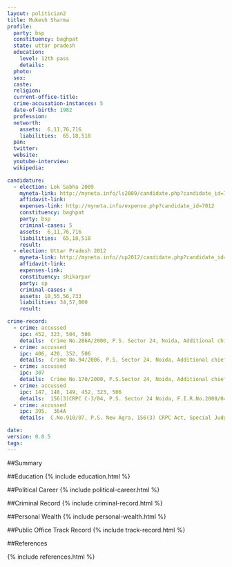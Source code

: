 ```yaml
---
layout: politician2
title: Mukesh Sharma
profile: 
  party: bsp
  constituency: baghpat
  state: uttar pradesh
  education: 
    level: 12th pass
    details: 
  photo: 
  sex: 
  caste: 
  religion: 
  current-office-title: 
  crime-accusation-instances: 5
  date-of-birth: 1982
  profession: 
  networth: 
    assets:  6,11,76,716
    liabilities:  65,18,518
  pan: 
  twitter: 
  website: 
  youtube-interview: 
  wikipedia: 

candidature: 
  - election: Lok Sabha 2009
    myneta-link: http://myneta.info/ls2009/candidate.php?candidate_id=7012
    affidavit-link: 
    expenses-link: http://myneta.info/expense.php?candidate_id=7012
    constituency: baghpat 
    party: bsp
    criminal-cases: 5
    assets:  6,11,76,716
    liabilities:  65,18,518
    result:  
  - election: Uttar Pradesh 2012
    myneta-link: http://myneta.info//up2012/candidate.php?candidate_id=1722
    affidavit-link: 
    expenses-link: 
    constituency: shikarpur 
    party: sp
    criminal-cases: 4
    assets: 10,55,56,733
    liabilities: 34,57,000
    result:  

crime-record: 
  - crime: accussed
    ipc: 452, 323, 504, 506
    details:  Crime No.286A/2000, P.S. Sector 24, Noida, Additional chief judicial magistrate, Goutam Budh Nagar,  
  - crime: accussed
    ipc: 406, 420, 352, 506
    details:  Crime No.94/2006, P.S. Sector 24, Noida, Additional chief judicial magistrate, Goutam Budh Nagar,  
  - crime: accussed
    ipc: 307
    details:  Crime No.170/2000, P.S.Sector 24, Noida, Additional chief judicial magistrate, Goutam Budh Nagar, Dt. 22 June 2006  
  - crime: accussed
    ipc: 147, 148, 149, 452, 323, 506
    details:  156(3)CRPC C-3/04, P.S. Sector 24 Noida, F.I.R.No.2008/04, Additional chief judicial magistrate, Goutam Budh Nagar, Dt. 14.12.2004  
  - crime: accussed
    ipc: 395,  364A
    details:  C.No.910/07, P.S. New Agra, 156(3) CRPC Act, Special Judge, F.I.R. No.371/2007, Dt. 06.12.2007  

date: 
version: 0.0.5
tags: 
---
```

##Summary


##Education
{% include education.html %}


##Political Career
{% include political-career.html %}


##Criminal Record
{% include criminal-record.html %}


##Personal Wealth
{% include personal-wealth.html %}


##Public Office Track Record
{% include track-record.html %}


##References


{% include references.html %}